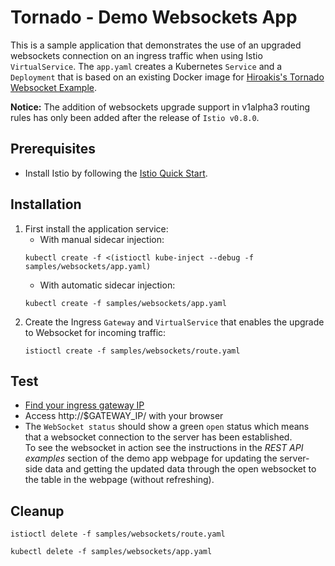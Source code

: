 # Tornado - Demo Websockets App

This is a sample application that demonstrates the use of an upgraded websockets connection on an ingress traffic when using Istio `VirtualService`.
The `app.yaml` creates a Kubernetes `Service` and a `Deployment` that is based on an existing Docker image for [Hiroakis's Tornado Websocket Example](https://github.com/hiroakis/tornado-websocket-example).

__Notice:__ The addition of websockets upgrade support in v1alpha3 routing rules has only been added after the release of `Istio v0.8.0`.

## Prerequisites
- Install Istio by following the [Istio Quick Start](https://istio.io/docs/setup/kubernetes/quick-start.html).

## Installation
1. First install the application service:
   - With manual sidecar injection:
   ```command
   kubectl create -f <(istioctl kube-inject --debug -f samples/websockets/app.yaml)
   ```
   - With automatic sidecar injection:
   ```command
   kubectl create -f samples/websockets/app.yaml
   ```
2. Create the Ingress `Gateway` and `VirtualService` that enables the upgrade to Websocket for incoming traffic:
   ```command
   istioctl create -f samples/websockets/route.yaml
   ```

## Test
- [Find your ingress gateway IP](https://archive.istio.io/v0.7/docs/guides/bookinfo#determining-the-ingress-ip-and-port)
- Access http://$GATEWAY_IP/ with your browser
- The `WebSocket status` should show a green `open` status which means  that a websocket connection to the server has been established.  
To see the websocket in action see the instructions in the _REST API examples_ section of the demo app webpage for updating the server-side data and getting the updated data through the open websocket to the table in the webpage (without refreshing).

## Cleanup
```command
istioctl delete -f samples/websockets/route.yaml
```
```command
kubectl delete -f samples/websockets/app.yaml
```
